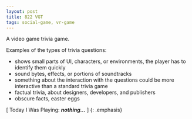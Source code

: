 ```yaml
---
layout: post
title: 822 VGT
tags: social-game, vr-game
---
```

A video game trivia game. 

Examples of the types of trivia questions:

- shows small parts of UI, characters, or environments, the player has to identify them quickly 
- sound bytes, effects, or portions of soundtracks
- something about the interaction with the questions could be more interactive than a standard trivia game
- factual trivia, about designers, developers, and publishers
- obscure facts, easter eggs

[ Today I Was Playing: ***nothing...*** ]
{: .emphasis}

